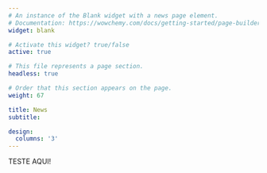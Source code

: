 ```yaml
---
# An instance of the Blank widget with a news page element.
# Documentation: https://wowchemy.com/docs/getting-started/page-builder/
widget: blank

# Activate this widget? true/false
active: true

# This file represents a page section.
headless: true

# Order that this section appears on the page.
weight: 67

title: News
subtitle:

design:
  columns: '3'
---
```


TESTE AQUI! 
